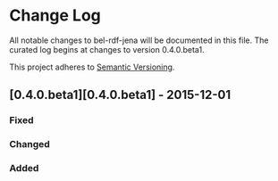 # Change Log
All notable changes to bel-rdf-jena will be documented in this file. The curated log begins at changes to version 0.4.0.beta1.

This project adheres to [Semantic Versioning](http://semver.org/).

## [0.4.0.beta1][0.4.0.beta1] - 2015-12-01
### Fixed
### Changed
### Added
